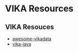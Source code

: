 # VIKA Resources

## VIKA Resouces

- [awesome-vikadata](https://github.com/vikadata/awesome-vikadata)
- [vika-java](https://github.com/vikadata/vika.java)